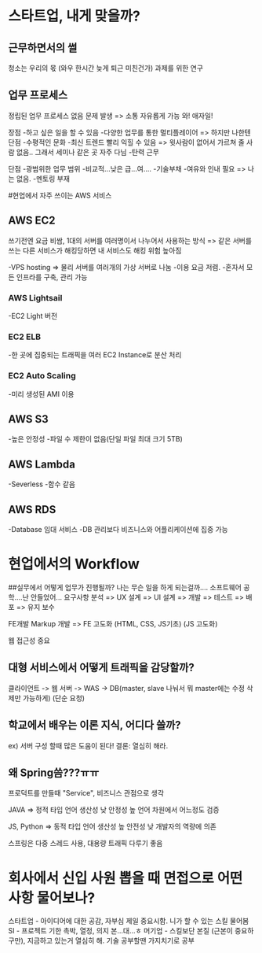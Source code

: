 # 스타트업, 내게 맞을까?

## 근무하면서의 썰
청소는 우리의 몫 (와우 한시간 늦게 퇴근 미친건가)
과제를 위한 연구 

## 업무 프로세스
정립된 업무 프로세스 없음
문제 발생 => 소통 자유롭게 가능
와! 애자일!

장점 
-하고 싶은 일을 할 수 있음
-다양한 업무를 통한 멀티플레이어 => 하지만 나한텐 단점
-수평적인 문화
-최신 트렌드 빨리 익힐 수 있음 => 윗사람이 없어서 가르쳐 줄 사람 없음.. 그래서 세미나 같은 곳 자주 다님
-탄력 근무

단점
-광범위한 업무 범위
-비교적...낮은 급...여....
-기술부채
-여유와 인내 필요 => 나는 없음.
-멘토링 부재

#현업에서 자주 쓰이는 AWS 서비스

## AWS EC2
쓰기전엔 요금 비쌈, 1대의 서버를 여러명이서 나누어서 사용하는 방식 => 같은 서버를 쓰는 다른 서비스가 해킹당하면 내 서비스도 해킹 위험 높아짐

-VPS hosting => 물리 서버를 여러개의 가상 서버로 나눔
-이용 요금 저렴.
-혼자서 모든 인프라를 구축, 관리 가능

### AWS Lightsail
-EC2 Light 버전

### EC2 ELB
-한 곳에 집중되는 트래픽을 여러 EC2 Instance로 분산 처리

### EC2 Auto Scaling
-미리 생성된 AMI 이용

## AWS S3
-높은 안정성
-파일 수 제한이 없음(단일 파일 최대 크기 5TB)

## AWS Lambda
-Severless
-함수 같음

## AWS RDS
-Database 임대 서비스 
-DB 관리보다 비즈니스와 어플리케이션에 집중 가능 

# 현업에서의 Workflow

##실무에서 어떻게 업무가 진행될까? 나는 무슨 일을 하게 되는걸까....
소프트웨어 공학....난 안들었어... 
요구사항 분석 => UX 설계 => UI 설계 => 개발 => 테스트 => 배포 => 유지 보수

FE개발    Markup 개발        =>        FE 고도화
      (HTML, CSS, JS기초)             (JS 고도화)

웹 접근성 중요

## 대형 서비스에서 어떻게 트래픽을 감당할까?
클라이언트 -> 웹 서버 -> WAS -> DB(master, slave 나눠서 뭐 master에는 수정 삭제만 가능하게)
           (단순 요청)

## 학교에서 배우는 이론 지식, 어디다 쓸까?
ex) 서버 구성 할때 많은 도움이 된다!
결론: 열심히 해라.

## 왜 Spring씀???ㅠㅠ
프로덕트를 만들때 "Service", 비즈니스 관점으로 생각

JAVA => 정적 타입 언어
        생산성 낮
        안정성 높
        언어 차원에서 어느정도 검증

JS, Python => 동적 타입 언어
              생산성 높
              안전성 낮
              개발자의 역량에 의존 

스프링은 다중 스레드 사용, 대용량 트래픽 다루기 좋음


# 회사에서 신입 사원 뽑을 때 면접으로 어떤 사항 물어보나?
스타트업 - 아이디어에 대한 공감, 자부심 제일 중요시함. 니가 할 수 있는 스킬 물어봄
SI - 프로젝트 기한 촉박, 열정, 의지 본...대...ㅎ 
머기업 - 스킬보단 본질 (근본이 중요하구만), 지금하고 있는거 열심히 해. 기술 공부할땐 가지치기로 공부

